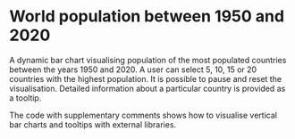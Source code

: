# World population between 1950 and 2020

A dynamic bar chart visualising population of the most populated countries between the years 1950 and 2020. A user can select 5, 10, 15 or 20 countries with the highest population. It is possible to pause and reset the visualisation. Detailed information about a particular country is provided as a tooltip.

The code with supplementary comments shows how to visualise vertical bar charts and tooltips with external libraries.
